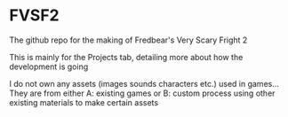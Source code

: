 # FVSF2
The github repo for the making of Fredbear's Very Scary Fright 2

This is mainly for the Projects tab, detailing more about how the development is going

I do not own any assets (images sounds characters etc.) used in games... They are from either A: existing games or B: custom process using other existing materials to make certain assets
